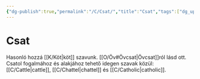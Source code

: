 ```yaml
---
{"dg-publish":true,"permalink":"/C/Csat/","title":"Csat","tags":["dg_uploaded"],"created":"2023-11-02T01:48","updated":"2023-11-02T01:49"}
---
```



# Csat

Hasonló hozzá [[K/Köt\|köt]] szavunk. [[O/Öv#Övcsat\|Övcsat]]ról lásd ott.  
Csatol fogalmához és alakjához tehető idegen szavak közül: [[C/Cattle\|cattle]], [[C/Chattel\|chattel]] és [[C/Catholic\|catholic]].  